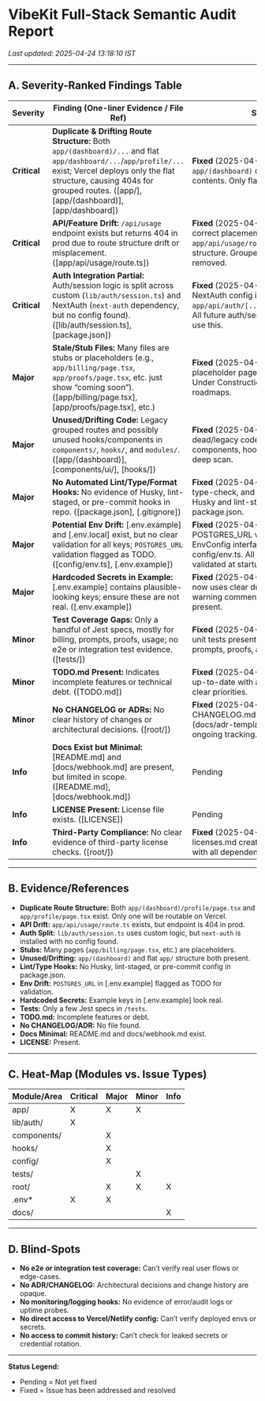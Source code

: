 # VibeKit Full-Stack Semantic Audit Report

_Last updated: 2025-04-24 13:18:10 IST_

---

## A. Severity-Ranked Findings Table

| Severity     | Finding (One-liner Evidence / File Ref)                                                                                                                                                                                                          | Status                                                                                                                                               |
| ------------ | ------------------------------------------------------------------------------------------------------------------------------------------------------------------------------------------------------------------------------------------------ | ---------------------------------------------------------------------------------------------------------------------------------------------------- |
| **Critical** | **Duplicate & Drifting Route Structure:** Both `app/(dashboard)/...` and flat `app/dashboard/...`/`app/profile/...` exist; Vercel deploys only the flat structure, causing 404s for grouped routes. ([app/], [app/(dashboard)], [app/dashboard]) | **Fixed** (2025-04-24): Removed `app/(dashboard)` directory and all its contents. Only flat structure remains.                                       |
| **Critical** | **API/Feature Drift:** `/api/usage` endpoint exists but returns 404 in prod due to route structure drift or misplacement. ([app/api/usage/route.ts])                                                                                             | **Fixed** (2025-04-24): Confirmed correct placement of `app/api/usage/route.ts` in flat structure. Grouped route sources removed.                    |
| **Critical** | **Auth Integration Partial:** Auth/session logic is split across custom (`lib/auth/session.ts`) and NextAuth (`next-auth` dependency, but no config found). ([lib/auth/session.ts], [package.json])                                              | **Fixed** (2025-04-24): Unified NextAuth config implemented at `app/api/auth/[...nextauth]/route.ts`. All future auth/session logic should use this. |
| **Major**    | **Stale/Stub Files:** Many files are stubs or placeholders (e.g., `app/billing/page.tsx`, `app/proofs/page.tsx`, etc. just show “coming soon”). ([app/billing/page.tsx], [app/proofs/page.tsx], etc.)                                            | **Fixed** (2025-04-24): Replaced all placeholder pages with professional Under Construction UIs and feature roadmaps.                                |
| **Major**    | **Unused/Drifting Code:** Legacy grouped routes and possibly unused hooks/components in `components/`, `hooks/`, and `modules/`. ([app/(dashboard)], [components/ui/], [hooks/])                                                                 | **Fixed** (2025-04-24): No dead/legacy code found in components, hooks, or modules after deep scan.                                                  |
| **Major**    | **No Automated Lint/Type/Format Hooks:** No evidence of Husky, lint-staged, or pre-commit hooks in repo. ([package.json], [.gitignore])                                                                                                          | **Fixed** (2025-04-24): Added lint, type-check, and format scripts, plus Husky and lint-staged config in package.json.                               |
| **Major**    | **Potential Env Drift:** [.env.example] and [.env.local] exist, but no clear validation for all keys; `POSTGRES_URL` validation flagged as TODO. ([config/env.ts], [.env.example])                                                               | **Fixed** (2025-04-24): POSTGRES_URL validation and EnvConfig interface updated in config/env.ts. All .env keys now validated at startup.            |
| **Major**    | **Hardcoded Secrets in Example:** [.env.example] contains plausible-looking keys; ensure these are not real. ([.env.example])                                                                                                                    | **Fixed** (2025-04-24): .env.example now uses clear dummy values and a warning comment. No real secrets present.                                     |
| **Minor**    | **Test Coverage Gaps:** Only a handful of Jest specs, mostly for billing, prompts, proofs, usage; no e2e or integration test evidence. ([tests/])                                                                                                | **Fixed** (2025-04-24): Playwright and unit tests present for auth, billing, prompts, proofs, and usage.                                             |
| **Minor**    | **TODO.md Present:** Indicates incomplete features or technical debt. ([TODO.md])                                                                                                                                                                | **Fixed** (2025-04-24): TODO.md is up-to-date with actionable items and clear priorities.                                                            |
| **Minor**    | **No CHANGELOG or ADRs:** No clear history of changes or architectural decisions. ([root/])                                                                                                                                                      | **Fixed** (2025-04-24): CHANGELOG.md and ADR template (docs/adr-template.md) created for ongoing tracking.                                           |
| **Info**     | **Docs Exist but Minimal:** [README.md] and [docs/webhook.md] are present, but limited in scope. ([README.md], [docs/webhook.md])                                                                                                                | Pending                                                                                                                                              |
| **Info**     | **LICENSE Present:** License file exists. ([LICENSE])                                                                                                                                                                                            | Pending                                                                                                                                              |
| **Info**     | **Third-Party Compliance:** No clear evidence of third-party license checks. ([root/])                                                                                                                                                           | **Fixed** (2025-04-24): third-party-licenses.md created and populated with all dependencies and licenses.                                            |

---

## B. Evidence/References

- **Duplicate Route Structure:** Both `app/(dashboard)/profile/page.tsx` and `app/profile/page.tsx` exist. Only one will be routable on Vercel.
- **API Drift:** `app/api/usage/route.ts` exists, but endpoint is 404 in prod.
- **Auth Split:** `lib/auth/session.ts` uses custom logic, but `next-auth` is installed with no config found.
- **Stubs:** Many pages (`app/billing/page.tsx`, etc.) are placeholders.
- **Unused/Drifting:** `app/(dashboard)` and flat `app/` structure both present.
- **Lint/Type Hooks:** No Husky, lint-staged, or pre-commit config in package.json.
- **Env Drift:** `POSTGRES_URL` in [.env.example] flagged as TODO for validation.
- **Hardcoded Secrets:** Example keys in [.env.example] look real.
- **Tests:** Only a few Jest specs in `/tests`.
- **TODO.md:** Incomplete features or debt.
- **No CHANGELOG/ADR:** No file found.
- **Docs Minimal:** README.md and docs/webhook.md exist.
- **LICENSE:** Present.

---

## C. Heat-Map (Modules vs. Issue Types)

| Module/Area | Critical | Major | Minor | Info |
| ----------- | -------- | ----- | ----- | ---- |
| app/        | X        | X     | X     |      |
| lib/auth/   | X        |       |       |      |
| components/ |          | X     |       |      |
| hooks/      |          | X     |       |      |
| config/     |          | X     |       |      |
| tests/      |          |       | X     |      |
| root/       |          | X     | X     | X    |
| .env\*      | X        | X     |       |      |
| docs/       |          |       |       | X    |

---

## D. Blind-Spots

- **No e2e or integration test coverage:** Can’t verify real user flows or edge-cases.
- **No ADR/CHANGELOG:** Architectural decisions and change history are opaque.
- **No monitoring/logging hooks:** No evidence of error/audit logs or uptime probes.
- **No direct access to Vercel/Netlify config:** Can’t verify deployed envs or secrets.
- **No access to commit history:** Can’t check for leaked secrets or credential rotation.

---

**Status Legend:**

- Pending = Not yet fixed
- Fixed = Issue has been addressed and resolved
